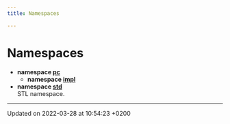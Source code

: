 ```yaml
---
title: Namespaces

---
```


# Namespaces




* **namespace [pc](namespacepc.md)** 
    * **namespace [impl](namespacepc_1_1impl.md)** 
* **namespace [std](namespacestd.md)** <br>STL namespace. 



-------------------------------

Updated on 2022-03-28 at 10:54:23 +0200
